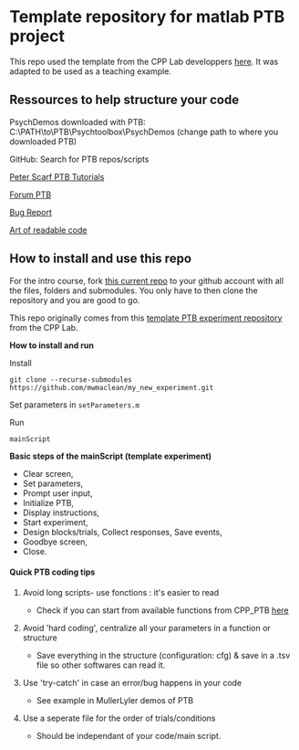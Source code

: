 # Template repository for matlab PTB project

This repo used the template from the CPP Lab developpers [here](https://github.com/cpp-lln-lab/template_PTB_experiment).
It was adapted to be used as a teaching example. 

## Ressources to help structure your code

PsychDemos downloaded with PTB:  C:\PATH\to\PTB\Psychtoolbox\PsychDemos (change path to where you downloaded PTB)

GitHub: Search for PTB repos/scripts

[Peter Scarf PTB Tutorials](https://peterscarfe.com/ptbtutorials.html)

[Forum PTB](http://www.catb.org/~esr/faqs/smart-questions.html)

[Bug Report](https://www.chiark.greenend.org.uk/~sgtatham/bugs.html)

[Art of readable code](https://twitter.com/RemiGau/status/1457706739739070467)

## How to install and use this repo

For the intro course, fork [this current repo](https://github.com/mwmaclean/my_new_experiment) to your github account with all the files, folders and submodules. You only have to then clone the repository and you are good to go.

This repo originally comes from this
[template PTB experiment repository](https://github.com/cpp-lln-lab/template_PTB_experiment) from the CPP Lab.



**How to install and run**

Install
```
git clone --recurse-submodules https://github.com/mwmaclean/my_new_experiment.git
```

Set parameters in `setParameters.m`

Run
```
mainScript
```


**Basic steps of the mainScript (template experiment)**

- Clear screen,
- Set parameters, 
- Prompt user input, 
- Initialize PTB, 
- Display instructions, 
- Start experiment,
- Design blocks/trials, Collect responses, Save events, 
- Goodbye screen, 
- Close.

#### Quick PTB coding tips

1) Avoid long scripts- use fonctions : it's easier to read
    - Check if you can start from available functions from CPP_PTB [here](https://github.com/cpp-lln-lab/CPP_PTB/tree/f4f5519cb5e0661b8559921d3b71a18351250a09/src)

2) Avoid 'hard coding', centralize all your parameters in a function or structure

    - Save everything in the structure (configuration: cfg) & save in a .tsv file so other softwares can read it.

3) Use 'try-catch' in case an error/bug happens in your code
    - See example in MullerLyler demos of PTB

4) Use a seperate file for the order of trials/conditions
    - Should be independant of your code/main script.



